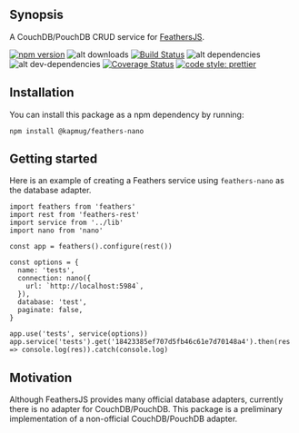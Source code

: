 ## Synopsis

A CouchDB/PouchDB CRUD service for [FeathersJS](https://github.com/feathersjs/feathers).

[![npm version](https://badge.fury.io/js/feathers-nano.svg)](https://badge.fury.io/js/@kapmug/feathers-nano) ![alt downloads](https://img.shields.io/npm/dm/feathers-nano.svg?style=flat-square) [![Build Status](https://travis-ci.org/KapMug/feathers-nano.svg?branch=master)](https://travis-ci.org/KapMug/feathers-nano) ![alt dependencies](https://david-dm.org/KapMug/feathers-nano.svg) ![alt dev-dependencies](https://david-dm.org/KapMug/feathers-nano/dev-status.svg) [![Coverage Status](https://coveralls.io/repos/github/KapMug/feathers-nano/badge.svg)](https://coveralls.io/github/KapMug/feathers-nano)
[![code style: prettier](https://img.shields.io/badge/code_style-prettier-ff69b4.svg?style=flat-square)](https://github.com/prettier/prettier)

## Installation

You can install this package as a npm dependency by running:

```
npm install @kapmug/feathers-nano
```


## Getting started

Here is an example of creating a Feathers service using `feathers-nano` as the database adapter.

```
import feathers from 'feathers'
import rest from 'feathers-rest'
import service from '../lib'
import nano from 'nano'

const app = feathers().configure(rest())

const options = {
  name: 'tests',
  connection: nano({
    url: `http://localhost:5984`,
  }),
  database: 'test',
  paginate: false,
}

app.use('tests', service(options))
app.service('tests').get('18423385ef707d5fb46c61e7d70148a4').then(res => console.log(res)).catch(console.log)
```

## Motivation

Although FeathersJS provides many official database adapters, currently there is no adapter for CouchDB/PouchDB. This package is a preliminary implementation of a non-official CouchDB/PouchDB adapter.

